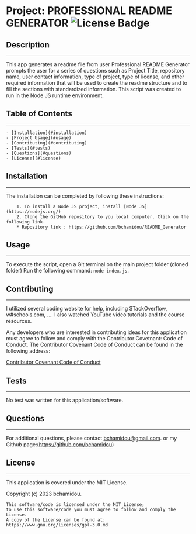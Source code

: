 
# Project: PROFESSIONAL README GENERATOR ![License Badge](https://img.shields.io/badge/License-MIT%20License-blue)

## Description
***

This app generates a readme file from user Professional README Generator prompts the user for a series of questions such as Project Title, repository name, user contact information, type of project, type of license, and other required information that will be used to create the readme structure and to fill the sections with standardized information. This script was created to run in the Node JS runtime environment.

## Table of Contents
***
    - [Installation](#installation)
    - [Project Usage](#usage)
    - [Contributing](#contributing)
    - [Tests](#tests)
    - [Questions](#questions)
    - [License](#license)


## Installation
***

The installation can be completed by following these instructions:

        1. To install a Node JS project, install [Node JS](https://nodejs.org/)
        2. Clone the GitHub repository to you local computer. Click on the following link.
        * Repository link : https://github.com/bchamidou/README_Generator  

## Usage 
***

To execute the script, open a Git terminal on the main project folder (cloned folder) Run the following command: ```node index.js```.  

## Contributing
***

I  utilized several coding website for help, including STackOverflow, w#schools.com, …. I also watched YouTube video tutorials and the course resources.

Any developers who are interested in contributing ideas for this application must agree to follow and comply with the Contributor Covetnant: Code of Conduct.
The Contributor Covenant Code of Conduct can be found in the following address:

[Contributor Covenant Code of Conduct](https://www.contributor-covenant.org/version/2/0/code_of_conduct/code_of_conduct.md/)


## Tests
***

No test was written for this application/software.

## Questions
***

For additional questions, please contact bchamidou@gmail.com.
or my Github page:(https://github.com/bchamidou)

## License
***

This application is covered under the MIT License.

Copyright (c) 2023 bchamidou.

    This software/code is licensed under the MIT License; 
    to use this software/code you must agree to follow and comply the License.
    A copy of the License can be found at: https://www.gnu.org/licenses/gpl-3.0.md 

